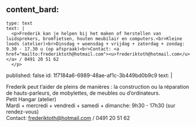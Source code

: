 content_bard:
  -
    type: text
    text: |
      <p>Frederik kan je helpen bij het maken of herstellen van luidsprekers, bromfietsen, houten meubilair en computers.<br>Kleine loods (atelier)<br>Dinsdag + woensdag + vrijdag + zaterdag + zondag: 9.30 - 17.30 u (op afspraak)<br>Contact: <a href="mailto:frederiktoth@hotmail.com"><u>frederiktoth@hotmail.com</u></a> / 0491 20 51 62
      </p>
published: false
id: 1f7184a6-6989-48ae-af1c-3b449bd0b9c9
text: |
  <p>Frederik peut t’aider de pleins de manières : la construction ou la réparation de hauts-parleurs, de mobylettes, de meubles ou d’ordinateurs.<br>Petit Hangar (atelier)<span class="redactor-invisible-space"><br>Mardi + mercredi + vendredi + samedi + dimanche: 9h30 - 17h30 (sur rendez-vous)<br>Contact:  <a><u>frederiktoth@hotmail.com</u></a><span class="redactor-invisible-space"> / 0491 20 51 62</span><br></span>
  </p>
